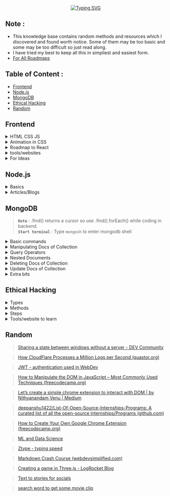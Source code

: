 <div align="center">

[![Typing SVG](https://readme-typing-svg.demolab.com?font=Fira+Code&size=40&duration=2500&pause=1000&color=1FFF0F&vCenter=true&random=false&width=680&lines=Hi%2C+I+am+Dhruv+Jain;Welcome+to+my+knowledge+base)](https://git.io/typing-svg)

</div>

## Note :
- This knowledge base contains random methods and resources which I discovered and found worth notice. Some of them may be too basic and some may be too difficult so just read along.
- I have tried my best to keep all this in simpliest and easiest form.
- [For All Roadmaps](https://roadmap.sh/)

## Table of Content :
- [Frontend](#frontend)
- [Node.js](#nodejs)
- [MongoDB](#mongodb)
- [Ethical Hacking](#ethical-hacking)
- [Random](#random)













## Frontend

<details>
<summary>HTML CSS JS</summary>
<br>

> ### **`HTML CSS JS`** :
**`CAUTION :`** Don't waste much time in HTML and CSS as you will learn them along the way, focus more on the basics of JavaScript. <br>
**`ADVICE :`** You will definitely always feel underconfident about HTML CSS JS but after making some basic projects move on to React.js as you will learn them along the way,
- [W3SCHOOLS](https://www.w3schools.com/html/default.asp)

</details>
<details>
<summary>Animation in CSS</summary>
<br>
  
> ### **`Animation in CSS`** :
- animation-fill-mode:
  - The animation-fill-mode property determines the styles applied to an element before and after the animation.
  - It can take the following values:
      - none: The default value. The element will not retain any styles from the animation before or after it runs.
      - forwards: The element will retain the styles of the last keyframe after the animation completes. This is useful if you want the final state of the animation to persist.
      - backwards: The element will apply the styles of the first keyframe before the animation starts. This can be useful if you want the initial state of the animation to be applied even before the animation begins.
      - both: Equivalent to setting both forwards and backwards. The element will retain styles from the first keyframe before the animation starts and from the last keyframe after it completes.

- animation-direction:
  - The animation-direction property determines the direction of the animation sequence, whether it proceeds forward, backward, or alternates between forward and backward.
  - It can take the following values:
      - normal: The animation runs forward from the beginning to the end.
      - reverse: The animation runs backward from the end to the beginning.
      - alternate: The animation alternates between running forward and backward. If the iteration count is even, it runs forward, and if it's odd, it runs backward.
      - alternate-reverse: Similar to alternate, but it starts by running backward.
<br>
[Motion Graphic Design & Animation Principles Website - Zajno Digital Studio](https://motion.zajno.com/)
</details>
<details>
<summary>Roadmap to React</summary>
<br>

> ### **`Roadmap to React`** :

1. Introduction to React.js
- What is React.js?
- Virtual DOM and its benefits
- JSX syntax
2. Setting Up the Development Environment
- Basic idea of Node.js and npm installation
- Create React App
- Project structure
3. Components and Props
- Functional components
- Class components
- Props and PropTypes
4. State and Lifecycle
- Component state
- Lifecycle methods
- Updating and unmounting
5. Handling Events
- Event handling in React
- Synthetic events
- Binding methods
6. Conditional Rendering
- If-else conditions
- Ternary operators
- Logical && operator
7. Lists and Keys
- Rendering lists
- Adding keys for optimization
- Using map() function
8. Forms and Controlled Components
- Form handling in React
- Controlled vs. uncontrolled components
- Form validation
9. State Management with Redux (Optional)
- Redux concepts: store, actions, reducers
- Connecting React with Redux
- Async actions with middleware
10. Routing with React Router (Optional)
- Setting up React Router
- Creating routes and navigation
- Route parameters and query strings
11. Styling and CSS-in-JS
- Styling approaches in React
- CSS modules
- Styled-components
12. API Integration
- Making API requests with Axios or Fetch
- Handling responses and errors
- Asynchronous data fetching
13. Context API (Alternative to Redux)
- Global state management with Context API
- Creating contexts and providers
- Consuming context in components
14. Hooks
- useState, useEffect, and more
- Custom hooks
- Rules of hooks
15. Optimization and Performance
- Memoization and useCallback
- PureComponent and React.memo
- Performance profiling
16. Testing React Applications
- Unit testing with Jest and React Testing Library
- Testing components and interactions
17. Deployment
- Building for production
- Deployment options (e.g., Netlify, Vercel)

5 Projects to Try:

1. To-Do List App
2. E-commerce Product Catalog
3. Weather App
4. Blog Platform
5. GitHub Repository Viewer

</details>


<details>
<summary>tools/websites</summary>
<br>

- [Free for Developers (free-for.dev)](https://free-for.dev/#/)
- [Motion Graphic Design & Animation Principles Website - Zajno Digital Studio](https://motion.zajno.com/)
- [No-code Animations](https://www.typefaceanimator.com/)
- [WEB Free Fonts for Windows and Mac / Font free Download - OnlineWebFonts.COM](https://www.onlinewebfonts.com/fonts)
- [Free Font Downloads](https://www.freefaces.gallery/)
- [Animated logos & stickers](https://www.lottielab.com/)
- [Dribbble](https://dribbble.com/shots)
- [CHEATSHEATS](https://overapi.com/)
- [Logo Maker](https://www.shopify.com/tools/logo-maker)
- [Illustrations](http://storyset.com)
- [Illustrations](https://sapiens.ui8.net/6f3c3c2)
- [3D Illustrations](http://pixcap.com)
- [FFFuel](https://fffuel.co/)
- [PatternPad - Create beautiful patterns for presentations, social media or branding.](https://patternpad.com/)
- [Simple Backgrounds](https://bgjar.com/)
- [Create images of your code](https://ray.so/)
- [Color Palettes](https://coolors.co/)
- [Color Palettes](https://palettemaker.com/)
- [Icons SVG](https://icones.js.org/)
- [Icons](https://iconer.app/)
- [To create shadows Neumorphism](https://neumorphism.io/#e0e0e0)
- [Free Assests](https://www.waveindex.com/collections/freebies)
- [Free Images](https://unsplash.com/)
- [Free Texture](https://texturelabs.org/)
- [Archive Images](https://picryl.com/)
- [Free Mockups](https://www.mockupworld.co/)
- [Design Inspo](https://savee.it/)
- [51 CSS Animations on Scroll Your Visitors Will Love (sliderrevolution.com)](https://www.sliderrevolution.com/resources/css-animations-on-scroll/)
- [CSS jokes](https://comicss.art/)

</details>

<details>
<summary>For Ideas</summary>
<br>
  
- [tympanus](https://tympanus.net/codrops/)
- [No-code Animations](https://www.typefaceanimator.com/)

</details>
















## Node.js

<details>
<summary>Basics</summary>
<be>

> ### **`Basics`** :
Node REPL = read evaluate print loop <br>
JavaScript is synchronous / single threaded but in Web V8 engine is run in Web API's which make it asynchronous. <br>
Node(V8) has some reserved token so it separates them from words which it can't understand and pass them to Node.js APIs which then use libuv to interact with OS or Threads init.<br>
Node runs an EVENT LOOP for asynchronous operations by making Threads (from a Thread pool of 4(default) Threads) or use our OS to run operations in it's own call-stack (FIFO). This call-stack is called EVENT QUEUES.<br>


>Now EVENT LOOP has many Phases (here are only main Phases):
- Timer                 - setTimeout , setInterval
- I/O callbacks      - network and file operations and anything that doesn't fit in other phases
- setImmediate     - runs immediately after all I/O operations are done
- Close callbacks   - closing files networks


>Node.js is an Events-driven which follows an Observer pattern. 

```javascript
const EventEmitter = require('node:events');

const MyEmitter = new EventEmitter();
MyEmitter.on('event' , ()=>{
	console.log('event occured');
})

// passing event to MyEmitter
MyEmitter.emit('event');

// ==============================================
// OUTPUT : event occured
// ==============================================
```

>Process which is an event emitter :

IN TERMINAL :
```javascript
node name_of_file.js something
```

IN name_of_file.js :
```javascript
process.argv.forEach((val , index)=>{
	console.log('${index}: ${val}');
});

// OUTPUT : 
// 0: node 
// 1: name_of_file.js
// 2: something
```

process.argv is an array that has elements as follows :
process.argv = [ process.execPath , name_of_js_file , arguments..... ]

So process.on is also an observer like MyEmitter.on (in above example) :
```javascript
process.on('exit' , (code)=>{
	console.log('Process exit event with an code: ', code);
})

// ====================================================
// OUTPUT : Process exit event with an code: 0
// ====================================================
```

```javascript
// ========================================================
// Method 1 : To securely only receive data (get end() automatically)
const { get } = require('https');

get('https://www.google.com' ,(res)=>{
	res.on('data' ,(chunk)=>{
		console.log(`Data chunk: ${chunk}`);
	});
	res.on('end' , ()=>{
		console.log('NO more data');
	});
});

// ==========================================================
// Method 2 : To securely receive and send data
const { request } = require('https');
const req = request('https://www.google.com' ,(res)=>{
	res.on('data' ,(chunk)=>{
		console.log(`Data chunk: ${chunk}`);
	});
	res.on('end' , ()=>{
		console.log('NO more data');
	});
})
req.end();

// ==========================================================
// Method 3 : To receive and send data
const { request } = require('http');
const req = request('http://www.google.com' ,(res)=>{
	res.on('data' ,(chunk)=>{
		console.log(`Data chunk: ${chunk}`);
	});
	res.on('end' , ()=>{
		console.log('NO more data');
	});
})
req.end();
```

> When we import using require in a program the file/module is executed and then store in require.cache . 
> So if we do 'require' multiple time it returns the function which is exported and does not rerun it. 

>if we try to 'require' a folder, node automatically exports any file with name " index.js ".

>AXIOS :
```javascript
const axios = require('axios');

axios.get('https://www.google.com')
	.then((res)=>{
		console.log(res);
	})
	.catch((err)=>{
		console.log(err);
	});
```

> Stream and Buffers :

Stream is to wait for a minimum chunk of data (data received before minimum data is reached is stored in a BUFFER) and load it when reached and then wait for another chunk of data to load.

```javascript
const buffer = new Buffer.from('abcde');

buffer.write('codevolution');
console.log(buffer.toString());
console.log(buffer);
console.log(buffer.toJSON());

// ======================================================
// OUTPUT : 
// codev
// <Buffer 63 6f 64 65 76>
// { type: 'Buffer', data: [ 99, 111, 100, 101, 118 ] }
// ======================================================

// <Buffer 63 6f 64 65 76> : this is in hexadecimals
// { type: 'Buffer', data: [ 99, 111, 100, 101, 118 ] } : are UNICODE/ASCII code

```
> Connect Streams :
```javascript
fs.createReadStream('data.csv')
    .pipe(parser)
```
Like above, after reading a chunk of data received from a fs stream it is piped to csv parser to parse the data from csv to objects/json.
>MVC (Model - View - Controller) pattern :
<img src="https://upload.wikimedia.org/wikipedia/commons/thumb/a/a0/MVC-Process.svg/300px-MVC-Process.svg.png">

> ROUTER :
 
Routers are used to bundle a group of controllers who have same base endpoint . So this isolates this bundle from others and we can make router folder like controllers.

For Example :
```javascript
// =======================================================
// Here friendsController is an js file in controllers file 
// from which post and get friend fuction are exported.
// =======================================================

// without routes
app.post('/friends' , friendsController.postFriend);
app.get('/friends' , friendsController.getFriend);
app.get('/friends/:friendId' , friendsController.getFriend);

// =======================================================

// with routes
const friendRouter = express.Router();
app.use('/friends' , friendsRouter);

friendRouter.post('/' , friendsController.postFriend);
friendRouter.get('/' , friendsController.getFriend);
friendRouter.get('/:friendId' , friendsController.getFriend);

```

> we can know IP address of each request by `req.ip`


> NOTE : In LINUX and MAC path to a folder is /folder/file but in Windows path is \\folder\\file 
> Therefore use path 
```javascript
const path = require('path');

path.join(__dirname , '..' , public , 'file-name');

// ===========================================================
// To send a file for example .jpg use sendFile

res.sendFile( path.join(__dirname , '..' , public , 'file-name.jpg') );
```

>To send some static files like html css js we can use express.static() middleware.
```javascript
app.use(express.static(path.join(__dirname , 'public' , 'index.html')));
```

```javascript
const requestData = { 
	[req.body.field]: req.body.value 
};
```
> In this code, we use square brackets `[]` around `req.body.field` to create a dynamic key based on the value of `req.body.field`, and then assign `req.body.value` as the value associated with that key. This will create a JSON object with the structure you desire.

</details>

<details>
<summary>Articles/Blogs</summary>
<br>

>[Javascript Hidden Classes and Inline Caching in V8 (richardartoul.github.io)](https://richardartoul.github.io/jekyll/update/2015/04/26/hidden-classes.html)

>[Optimization killers · petkaantonov/bluebird Wiki (github.com)](https://github.com/petkaantonov/bluebird/wiki/Optimization-killers)


</details>











## MongoDB

> **`Note`** : .find() returns a cursor so use .find().forEach() while coding in backend. <br>
> **`Start terminal`** : Type ```mongosh``` to enter mongodb shell
<details>
<summary>Basic commands</summary>
<br>

> **`Basic commands`** :
- ```cls``` to clear terminal
- ```show dbs``` to see all databases
- ```db``` to show all collections of database you are in
- ```help``` for help
- ```exit``` to exit
- ```use database_name``` to move to database_name database
- ```use database_name```  then ```db.collection_name``` to move to collection_name collection

</details>
<details>
<summary>Manipulating Docs of Collection</summary>
<br>

> **`Manipulating Docs of Collection`** :
- ```db.collection_name.insertOne({ something in json format })``` to insert a single json object in form of document
>NOTE :: MongoDB automatically adds an ObjectId to each document

- ```db.collection_name.insertMany([{ something in json format } ,{ something in json format } ,{ something in json format } ,{ something in json format } .....])``` to insert a single json object in form of document
- ```db.collection_name.find()``` to grab all documents
- ```db.collection_name.find( {field1 : "value" , field2 : "value"} )``` to grab filtered documents according to given field/s and its value/s

> NOTE :  let `numbers1: [{1} ,{2} ,{3}]` and `numbers2: {1}` 
> then `.find({numbers: "1" })` will return numbers1 and numbers2 documents but if we do query such as `.find( {numbers : ["1"] } )` returns numbers2 document only

- ```db.collection_name.find( {field1 : "value" , field2 : "value"} , {field_required1 : 1 , field_required2 : 1} )``` to grab filtered documents according to given field/s and its value/s and to show only field_required field of each filtered document
- ```db.collection_name.find( {field1 : "value"} ).count()``` to grab filtered documents according to given field/s and its value/s and return only number of such documents
- ```db.collection_name.find( {field1 : "value"}).limit(n)``` to grab filtered documents according to given field/s and its value/s and to show only first "n" documents
- ```db.collection_name.find().sort( {field : 1} )``` to grab documents in ascending sorted form according to given field
- ```db.collection_name.find().sort( {field : -1} )``` to grab documents in descending sorted form according to given field

</details>
<details>
<summary>Query Operators</summary>
<br>

> **`Query Operators`** :
- to load query such as greater than $gt , greater than equal to $gte use dollar sign and always use a query inside curly brackets
>Greater or lesser operator
- ```db.collection_name.find( {rating: {$gt:7} } )``` query for greater than 7
- ```db.collection_name.find( {rating: {$lt:7} } )``` query for lesser than 7  
- ```db.collection_name.find( {rating: {$gte:7} } )``` query for greater than or equal to 7
-  ```db.collection_name.find( {rating: {$gte:7} } )``` query for lesser than or equal to 7
>OR operator
- ```db.collection_name.find( {$or: [{rating:7} , {rating:9}] )``` query for rating: 7 or rating: 9
>IN operator and NOT IN operator (for range of value)
- ```db.collection_name.find( {rating: {$in: [7,8,9] }} )``` query for rating: 7 or rating:8 or rating: 9
- ```db.collection_name.find( {rating: {$nin: [7,8,9] }} )``` query for documents which don't have rating: 7 or rating:8 or rating: 9
>ALL operator
- let `numbers1: [{1} ,{2} ,{3}]` and `numbers2: {1}` 
then `.find({numbers: {$all: ["1","2"]} })` will return numbers1 , it checks if the given field atleast contains the given values

</details>
<details>
<summary>Nested Documents</summary>
<br>

> **`Nested Documents`** :
- let ```details:{ name:"XYZ" , email:"xyz@gmail.com" , age :"30"}```
then to find name XYZ use ```.find({ "details.name" : "XYZ" })```

</details>
<details>
<summary>Deleting Docs of Collection</summary>
<br>

> **`Deleting Docs of Collection`** :
- ```db.collection_name.deleteOne({ field: "value" })``` to delete a single json object in form of document
-  ```db.collection_name.deleteMany({ field: "value" })``` to delete multiple documents according to field

</details>
<details>
<summary>Update Docs of Collection</summary>
<br>

> **`Update Docs of Collection`** :
- ```db.collection_name.updateOne({ field_to_find: "value" } , {$set: {field_to_be_updated : "new_value" , field_to_be_updated : "new_value"}})``` to update a document which contain "field_to_find" field with value  = value and set "field_to_be_updated" field to its new value
- ```db.collection_name.updateMany({ field_to_find: "value" } , {$set: {field_to_be_updated : "new_value" , field_to_be_updated : "new_value"}})``` to update all document which contain "field_to_find" field with value  = value and set "field_to_be_updated" field to its new value

</details>
<details>
<summary>Extra bits</summary>
<br>

> **`Extra bits`** :
> INC (increment) operator 
> $inc: n to increment or $inc: -n to decrement
- ```db.collection_name.updateOne({ field_to_find: "value" } , {$inc: {field_to_be_updated : n })``` to increment a value by n in a document which contain "field_to_find" field with value  = value and set "field_to_be_updated" field to its new value
> PULL (to remove an element from array)
- ```db.collection_name.updateOne({ field_to_find: "value" } , {$pull: {array : "element_to_be_removed" })``` to remove element_to_be_removed from an array where there is a "field_to_find" field with value  = value 
> PUSH (to add an element from array)
- ```db.collection_name.updateOne({ field_to_find: "value" } , {$push: {array : "element_to_be_added" })``` to add element_to_be_added to an array where there is a "field_to_find" field with value  = value 
> EACH (add or remove multiple elements of an array)
- ```db.collection_name.updateOne({ field_to_find: "value" } , {$push: {array : {$each: ["element1","element2","element3"]} })``` to add element1 2 3 to an array where there is a "field_to_find" field with value  = value 

</details>














## Ethical Hacking

<details>
<summary>Types</summary>
<br>

> ### **`Types`** :
[What Are The Five Steps Of Ethical Hacking? - DEV Community](https://dev.to/sudip_sg/what-are-the-five-steps-of-ethical-hacking-4hfe)
1) Social engineering : exploit human psychology, rather than technical security gaps to gain access to data and applications. They trick legitimate users into submitting their passwords or installing malicious software that grants them access to network machines and services.

2) Web application hacking : 
     Vulnerabilities that manipulate the application :
     - [Cross-Site Scripting](https://crashtest-security.com/cross-site-scripting-xss/)
     - [Cross-Site Request Forgery](https://crashtest-security.com/cross-site-request-forgery-csrf/)
     - [Insecure configuration](https://crashtest-security.com/disable-ssl-insecure-algorithm/)
     - [Injection attacks](https://crashtest-security.com/what-are-the-different-types-of-injection-attacks/)

3) Hacking wireless networks 

4) System hacking (hacking personal computer and servers)

 [Crashtest Security](https://crashtest-security.com/) offers a comprehensive suite of testing tools that help you identify threats within your application.

</details>

<details>
<summary>Methods</summary>
<br>

> ### **`Methods`** :
Reference ==> [Ethical hacking techniques - DEV Community](https://dev.to/snyk/ethical-hacking-techniques-3anh)
1) predictive analytics models is one of the main uses of AI and ML in cybersecurity. These models look for trends and abnormalities that can point to a potential security problem by analyzing data from a range of sources, including network traffic, user behaviour, and system logs.
2) Internet of Things testing's objective is to identify any security flaws in IoT hardware, communication protocols, and the networks they use by network mapping, device identification, firmware analysis, penetration testing, and vulnerability scanning.
3) Social engineering attacks, such as phishing and pretexting
4) Red teaming involves simulating a real-world attack scenario to identify potential vulnerabilities and test an organization's incident response capabilities.
5) Bug bounty programs allow organizations to incentivize ethical hackers to identify potential vulnerabilities in their systems and report them in exchange for a reward.

</details>

<details>
<summary>Steps</summary>
<br>

> ### **`Steps`** :
1) Reconnaissance : hacker documents the organization’s request, finds valuable configuration and login information of the system, and probes the networks.
    Informations such as :
    - Naming conventions
    - Services on the network
    - Servers handling workloads in the network
    - IP Addresses
    - Names and Login credentials of users connected to the network
    - Physical location of target machine
    
2) Penetration testing : 
    - Network Mapping : This involves discovering the network topology, including host information, servers, routers, and firewalls within the host network. Once mapped, white hat hackers can visualize and strategize the next steps of the ethical hacking process.
    - Port Scanning : Ethical hackers use automated tools to identify any open ports on the network. This makes it an efficient mechanism to enumerate the services and live systems in a network, and how to establish a connection with these components.
    - Vulnerability Scanning : The use of automated tools to detect weaknesses that can be exploited to orchestrate attacks.
       Tools for scanning : 
       - SNMP Sweepers
       - Ping sweeps
       - Network mappers
       - Vulnerability scanners
       
3) Gaining Access : Attempting to send a malicious payload to the application through the network, an adjacent subnetwork, or physically using a connected computer.
    Tools to simulate attempted unauthorized access,
    - Buffer overflows
    - Phishing  
    - [Injection attacks](https://crashtest-security.com/what-are-the-different-types-of-injection-attacks/)
    - [XML External Entity processing](https://crashtest-security.com/xxe-processing/)
    - Using components with known vulnerabilities.
    
    If the attacks are successful, the hacker has control of the whole or part of the system and may simulate further attacks such as data [breaches](https://crashtest-security.com/prevent-breach-attacks/) and Distributed Denial of Service (DDoS).
    
4) Maintaining Access :  involves processes used to ensure the hacker can access the application for future use. A white-hat hacker continuously exploits the system for further vulnerabilities and [escalates privileges](https://crashtest-security.com/privilege-escalation-guide/) to understand how much control attackers can gain once they get past security clearance. Some attackers may also try to hide their identity by removing any evidence of an attack and installing a backdoor for future access.
    
5) Clearing Tracks : To avoid any evidence that leads back to their malicious activity, hackers perform tasks that erase all traces of their actions.
    This includes : 
    - Uninstalling scripts/applications used to carry out attacks
    - Modifying registry values
    - Clearing logs
    - Deleting folders created during the attack
    For those hackers looking to maintain undetected access, they tend to hide their identity using techniques such as :
    - Tunneling
    - Stenography

</details>
<details>
<summary>Tools/website to learn</summary>
<br>

- Shodan is a search engine for internet-connected devices, providing information about their vulnerabilities. Features include device search, banner parsing, and an API for developers.
- [TryHackMe (for learning) ](https://tryhackme.com/)
- [HACKSPLAINING (for learning) ](https://www.hacksplaining.com/)


</details>















## Random

> [Sharing a state between windows without a server - DEV Community](https://dev.to/notachraf/sharing-a-state-between-windows-without-a-serve-23an)

>[How CloudFlare Processes a Million Logs per Second (quastor.org)](https://blog.quastor.org/p/cloudflare-processes-million-logs-per-second)

> [JWT - authentication used in WebDev](https://dev.to/irakan/is-jwt-really-a-good-fit-for-authentication-1khm) 
 
> [How to Manipulate the DOM in JavaScript – Most Commonly Used Techniques (freecodecamp.org)](https://www.freecodecamp.org/news/javascript-document-object-model-explained/)

>[Let’s create a simple chrome extension to interact with DOM | by Nithyanandam Venu | Medium](https://medium.com/@divakarvenu/lets-create-a-simple-chrome-extension-to-interact-with-dom-7bed17a16f42)

>[deepanshu1422/List-Of-Open-Source-Internships-Programs: A curated list of all the open-source internships/Programs (github.com)](https://github.com/deepanshu1422/List-Of-Open-Source-Internships-Programs?tab=readme-ov-file#readme)

>[How to Create Your Own Google Chrome Extension (freecodecamp.org)](https://www.freecodecamp.org/news/building-chrome-extension/)

>[ML and Data Science](https://www.kaggle.com/)

>[Ztype - typing speed](https://zty.pe/)

>[Markdown Crash Course (webdevsimplified.com)](https://blog.webdevsimplified.com/2023-06/markdown-crash-course/)

>[Creating a game in Three.js - LogRocket Blog](https://blog.logrocket.com/creating-game-three-js/)

>[Text to stories for socials](https://predis.ai/)

>[search word to get some movie clip](https://getyarn.io/)

